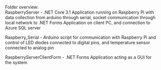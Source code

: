 Folder overview:  
RaspberryServer - .NET Core 3.1 Application running on Raspberry Pi with data collection from arduino through serial, 
socket communication through local network to .NET Forms Application on client PC, and connection to Azure SQL server  

Raspberry_Serial - Arduino script for communication with Raspberry Pi and control of LED diodes connected to digital pins, 
and temperature sensor connected to analog pin  

RaspberryServerClientForm - .NET Forms Application acting as a GUI for the system
